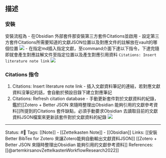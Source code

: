 
## 描述

### 安裝
安裝流程為
	- 在Obsidian 外部套件那安裝第三方套件Citations並啟用
	- 設定第三方套件Citations所需要知道的文獻JSON位置以及對應文件的註解放在vault的哪個位置
![](https://res.cloudinary.com/dqfxgtyoi/image/upload/v1652552961/obsidian/learning/setup-dir-position_lqq00p.png)
	- 在指定md插入指定文獻，至command介面下達以下指令，下達完隨即就會產生對應註解文件至指定位置以及產生對應引用資料
	```
	Citations: Insert literature note link
	```
	![](https://res.cloudinary.com/dqfxgtyoi/image/upload/v1652552961/obsidian/learning/citations-insert-literature-note-link_cnwqpb.png)
	
### Citations 指令
1. Citations: Insert literature note link - 插入文獻資料筆記的連結，若對應文獻資料沒筆記的話，會自動於預設目錄下建立對應筆記
2. Citations: Refresh citation database - 手動更新套件對於文獻資料的紀錄，鑑於[[Zotero + Better JSON 來隨時整理出Obsidian 能夠引用的文獻參考資料]]所提到的Citations 套件缺點，必須手動要求Obsidian 去讀取目前的文獻資料JSON檔案來更新該套件對於文獻資料的紀錄
![](https://res.cloudinary.com/dqfxgtyoi/image/upload/v1652552960/obsidian/learning/citations-refresh-citation-database_k6lzdu.png)
---
Status: #🌱 
Tags:
[[Note]] - [[Zettelkasten Note]] - [[Obsidian]]
Links:
[[安裝 Better BibTex for Zotero 來讓Zotero能夠自動輸出文獻資料JSON]]
[[Zotero + Better JSON 來隨時整理出Obsidian 能夠引用的文獻參考資料]]
References:
[[@artemkirsanovZettelkastenWorkflowResearch2022]]
